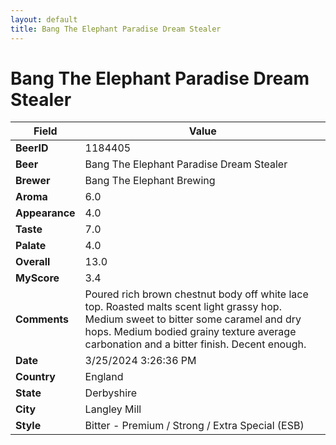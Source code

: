 ```yaml
---
layout: default
title: Bang The Elephant Paradise Dream Stealer
---
```


# Bang The Elephant Paradise Dream Stealer

| Field         | Value     |
|---------------|-----------|
| **BeerID** | 1184405 |
| **Beer** | Bang The Elephant Paradise Dream Stealer |
| **Brewer** | Bang The Elephant Brewing |
| **Aroma** | 6.0 |
| **Appearance** | 4.0 |
| **Taste** | 7.0 |
| **Palate** | 4.0 |
| **Overall** | 13.0 |
| **MyScore** | 3.4 |
| **Comments** | Poured rich brown chestnut body off white lace top. Roasted malts scent light grassy hop. Medium sweet to bitter some caramel and dry hops. Medium bodied grainy texture average carbonation and a bitter finish. Decent enough. |
| **Date** | 3/25/2024 3:26:36 PM |
| **Country** | England |
| **State** | Derbyshire |
| **City** | Langley Mill |
| **Style** | Bitter - Premium / Strong / Extra Special (ESB) |
